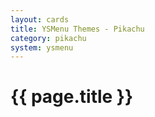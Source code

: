 ```yaml
---
layout: cards
title: YSMenu Themes - Pikachu
category: pikachu
system: ysmenu
---
```


# {{ page.title }}